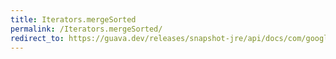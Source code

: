 ```yaml
---
title: Iterators.mergeSorted
permalink: /Iterators.mergeSorted/
redirect_to: https://guava.dev/releases/snapshot-jre/api/docs/com/google/common/collect/Iterators.html#mergeSorted-java.lang.Iterable-java.util.Comparator-
---
```

